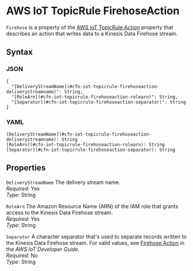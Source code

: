 # AWS IoT TopicRule FirehoseAction<a name="aws-properties-iot-topicrule-firehoseaction"></a>

`Firehose` is a property of the [AWS IoT TopicRule Action](aws-properties-iot-topicrule-action.md) property that describes an action that writes data to a Kinesis Data Firehose stream\.

## Syntax<a name="w13ab1c21c10d162c39c47b5"></a>

### JSON<a name="aws-properties-iot-topicrule-firehoseaction-syntax.json"></a>

```
{
  "[DeliveryStreamName](#cfn-iot-topicrule-firehoseaction-deliverystreamname)": String,
  "[RoleArn](#cfn-iot-topicrule-firehoseaction-rolearn)": String,
  "[Separator](#cfn-iot-topicrule-firehoseaction-separator)": String
}
```

### YAML<a name="aws-properties-iot-topicrule-firehoseaction-syntax.yaml"></a>

```
[DeliveryStreamName](#cfn-iot-topicrule-firehoseaction-deliverystreamname): String
[RoleArn](#cfn-iot-topicrule-firehoseaction-rolearn): String
[Separator](#cfn-iot-topicrule-firehoseaction-separator): String
```

## Properties<a name="w13ab1c21c10d162c39c47b7"></a>

`DeliveryStreamName`  <a name="cfn-iot-topicrule-firehoseaction-deliverystreamname"></a>
The delivery stream name\.  
*Required*: Yes  
*Type*: String

`RoleArn`  <a name="cfn-iot-topicrule-firehoseaction-rolearn"></a>
The Amazon Resource Name \(ARN\) of the IAM role that grants access to the Kinesis Data Firehose stream\.  
*Required*: Yes  
*Type*: String

`Separator`  <a name="cfn-iot-topicrule-firehoseaction-separator"></a>
A character separator that's used to separate records written to the Kinesis Data Firehose stream\. For valid values, see [Firehose Action](https://docs.aws.amazon.com/iot/latest/developerguide/iot-rule-actions.html#firehose-rule) in the *AWS IoT Developer Guide*\.  
*Required*: No  
*Type*: String
